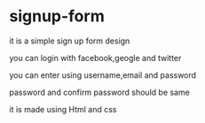# signup-form

it is a simple sign up form design

you can login with facebook,geogle and twitter

you can enter using username,email and password

password and confirm password should be same

it is made using Html and css

